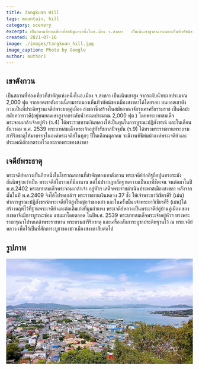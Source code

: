 ```yaml
---
title: Tangkuan Hill
tags: mountain, hill
category: scenery
excerpt: เป็นสถานที่ท่องเที่ยวที่สำคัญแห่งหนึ่งในอ.เมือง จ.สงขลา   เป็นเนินเขาสูงสามารถมองเห็นทิวทัศน์ของเมืองสงขลาได้โดยรอบ
created: 2021-07-16
image: ./images/tangkuan_hill.jpg
image_caption: Photo by Google
author: author1
---
```


## เขาตังกวน

เป็นสถานที่ท่องเที่ยวที่สำคัญแห่งหนึ่งในอ.เมือง จ.สงขลา   เป็นเนินเขาสูง จากระดับน้ำทะเลประมาณ 2,000 ฟุต จากยอดเขาตังกวนนี้สามารถมองเห็นทิวทัศน์ของเมืองสงขลาได้โดยรอบ บนยอดเขาตังกวนเป็นที่ประดิษฐานเจดีย์พระธาตุคู่เมือง สงขลาซึ่งสร้างในสมัยอาณาจักรนครศรีธรรมราช เป็นศิลปะสมัยทวาราวดี(อยู่บนยอดเขาสูงจากระดับน้ำทะเลประมาณ 2,000 ฟุต ) โดยพระบาทสมเด็จพระจอมเกล้าเจ้าอยู่หัว (ร.4) ได้พระราชทานเงินหลวงให้เป็นทุนในการบูรณะปฏิสังขรณ์ และในเดือนธันวาคม พ.ศ. 2539 พระบาทสมเด็จพระเจ้าอยู่หัวรัชกาลปัจจุบัน (ร.9) ได้ทรงพระราชทานพระบรมสารีริกธาตุให้มาบรรจุในองค์พระเจดีย์ในทุกๆ ปีในเดือนตุลาคม จะมีงานพิธีห่มผ้าองค์พระเจดีย์ และประเพณีตักบาตรเทโวและลากพระของสงขลา

## เจดีย์พระธาตุ

พระเจดีย์หลวงเป็นอีกหนึ่งในโบราณสถานที่สำคัญของเขาตังกวน พระเจดีย์ก่ออิฐถือปูนทรงระฆัง สันนิษฐานว่าเป็น พระเจดีย์โบราณที่มีมานาน แต่ไม่ปรากฎหลักฐานความเป็นมาที่ชัดเจน จนต่อมาในปี พ.ศ.2402 พระบาทสมเด็จพระจอมเกล้าเจ้า อยู่หัวฯ เสด็จพระราชดำเนินประพาสเมืองสงขลา หลังจากนั้นในปี พ.ศ.2409 จึงได้โปรดเกล้าฯ พระราชทานเงินหลวง 37 ชั่ง ให้เจ้าพระยาวิเชียรคีรี (เม่น) ทำการบูรณะปฏิสังขรณ์พระเจดีย์ให้สูงใหญ่กว่าของเก่า และในครั้งนั้น เจ้าพระยาวิเชียรคีรี (เม่น)ได้ สร้างคฤห์ไว้ที่ฐานพระเจดีย์ และต่อเติมเก๋งที่มุมกำแพง พระเจดีย์หลวงเป็นพระเจดีย์คู่บ้านคู่เมือง ของสงขลาจึงมีการบูรณะซ่อม แซมมาโดยตลอด ในปีพ.ศ. 2539 พระบาทสมเด็จพระเจ้าอยู่หัวฯ ทรงพระราชกรุณาโปรดเกล้าพระราชทาน พระบรมสารีริกธาตุ และเครื่องสักการะบูชาประดิษฐานไว้ ณ พระเจดีย์หลวง เพื่อไว้เป็นที่สักการะบูชาของชาวเมืองสงขลาสืบต่อไป

## รูปภาพ

![Tangkuan Hill](./images/tangkuan_hill.jpg)